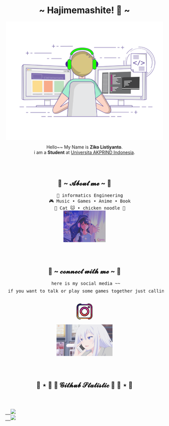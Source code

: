 <body>
 <center>

<h1 align="center">~ Hajimemashite! 👋  ~</h1>
<div align="center">
<img hight="400" width="500" alt="GIF" align="center" src="https://github.com/zikolistiyanto/zikolistiyanto/blob/main/assets/PROGRAMMER.gif">
 
Hello~~ My Name is **Ziko Listiyanto**.<br>
i am a **Student** at [Universita AKPRIND Indonesia](https://www.akprind.ac.id/).<br>

<div><br><br>
 
<h2 align="center"> 🦊 ~ 𝓐𝓫𝓸𝓾𝓽 𝓶𝓮 ~ 🦊 </h2>
<pre>
    📖 informatics Engineering
    🎮 Music • Games • Anime • Book
    🐾 Cat 🐱 • chicken noodle 🍜
<img src="https://github.com/zikolistiyanto/zikolistiyanto/blob/main/assets/hello.gif" height="100" />
</pre>
<br><br>
</div>

<h2 align="center"> 🤝  ~  𝓬𝓸𝓷𝓷𝓮𝓬𝓽 𝔀𝓲𝓽𝓱 𝓶𝓮 ~ 🤝 </h2>
<pre>
 here is my social media ~~
 if you want to talk or play some games together just calling me༼ つ ◕_◕ ༽つ
<a href="https://www.instagram.com/zeeqo_0/">
<img align="center" alt="Instagram" width="50" hight="50" src="https://github.com/zikolistiyanto/zikolistiyanto/blob/main/assets/instagram-removebg-preview.png" />
</a> 
<img src="https://github.com/zikolistiyanto/zikolistiyanto/blob/main/assets/call.gif" height="100" />
</pre>


<br><br>

<h2 align="center"> 🐾 ⋆ 🐢  🎀  𝓖𝓲𝓽𝓱𝓾𝓫 𝓢𝓽𝓪𝓽𝓲𝓼𝓽𝓲𝓬  🎀  🐢 ⋆ 🐾 </h2>

<pre>
<p align="left">
<a href="https://github.com/zikolistiyanto">
  <img height="180em" src="https://github-readme-stats-eight-theta.vercel.app/api?username=zikolistiyanto&show_icons=true&theme=algolia&include_all_commits=true&count_private=true"/>
  <img height="180em" src="https://github-readme-stats-eight-theta.vercel.app/api/top-langs/?username=zikolistiyanto&layout=compact&langs_count=8&theme=algolia"/>
</a>
</p>
</pre>



 </center>
</body>
